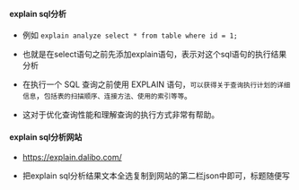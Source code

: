 #### explain sql分析

* 例如 `explain analyze select * from table where id = 1;`
* 也就是在select语句之前先添加explain语句，表示对这个sql语句的执行结果分析

* 在执行一个 SQL 查询之前使用 EXPLAIN 语句，`可以获得关于查询执行计划的详细信息`，`包括表的扫描顺序、连接方法、使用的索引等等`。
* 这对于优化查询性能和理解查询的执行方式非常有帮助。

#### explain sql分析网站
* https://explain.dalibo.com/

* 把explain sql分析结果文本全选复制到网站的第二栏json中即可，标题随便写

